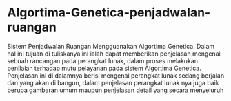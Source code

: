 # Algortima-Genetica-penjadwalan-ruangan
Sistem Penjadwalan Ruangan Mengguanakan Algortima Genetica. Dalam hal ini tujuan di tuliskanya ini ialah dapat memberikan penjelasan mengenai sebuah rancangan pada perangkat lunak, dalam proses melakukan penilaian terhadap mutu pelayanan pada sistem Algortima Genetica. Penjelasan ini di dalamnya berisi mengenai perangkat lunak sedang berjalan dan yang akan di bangun, dalam penjelasan perangkat lunak nya juga baik berupa gambaran umum maupun penjelasan detail yang secara menyeluruh
